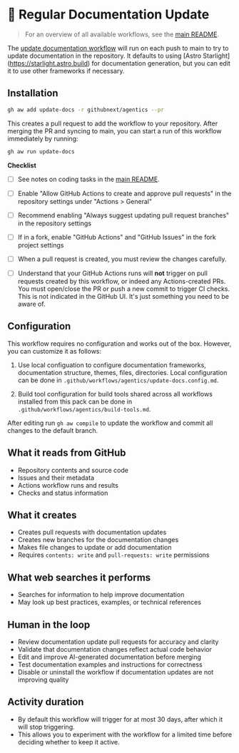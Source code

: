 # 📖 Regular Documentation Update

> For an overview of all available workflows, see the [main README](../README.md).

The [update documentation workflow](../workflows/update-docs.md?plain=1) will run on each push to main to try to update documentation in the repository. It defaults to using [Astro Starlight] (https://starlight.astro.build) for documentation generation, but you can edit it to use other frameworks if necessary.

## Installation

```bash
gh aw add update-docs -r githubnext/agentics --pr
```

This creates a pull request to add the workflow to your repository. After merging the PR and syncing to main, you can start a run of this workflow immediately by running:

```bash
gh aw run update-docs
```

**Checklist**

* [ ] See notes on coding tasks in the [main README](../README.md). 

* [ ] Enable "Allow GitHub Actions to create and approve pull requests" in the repository settings under "Actions > General"

* [ ] Recommend enabling  "Always suggest updating pull request branches" in the repository settings

* [ ] If in a fork, enable "GitHub Actions" and "GitHub Issues" in the fork project settings

* [ ] When a pull request is created, you must review the changes carefully. 

* [ ] Understand that your GitHub Actions runs will **not** trigger on pull requests created by this workflow, or indeed any Actions-created PRs. You must open/close the PR or push a new commit to trigger CI checks. This is not indicated in the GitHub UI. It's just something you need to be aware of.


## Configuration

This workflow requires no configuration and works out of the box. However, you can customize it as follows:

1. Use local configuation to configure documentation frameworks, documentation structure, themes, files, directories. Local configuration can be done in `.github/workflows/agentics/update-docs.config.md`.

2. Build tool configuration for build tools shared across all workflows installed from this pack can be done in `.github/workflows/agentics/build-tools.md`.

After editing run `gh aw compile` to update the workflow and commit all changes to the default branch.

## What it reads from GitHub

- Repository contents and source code
- Issues and their metadata
- Actions workflow runs and results
- Checks and status information

## What it creates

- Creates pull requests with documentation updates
- Creates new branches for the documentation changes
- Makes file changes to update or add documentation
- Requires `contents: write` and `pull-requests: write` permissions

## What web searches it performs

- Searches for information to help improve documentation
- May look up best practices, examples, or technical references

## Human in the loop

- Review documentation update pull requests for accuracy and clarity
- Validate that documentation changes reflect actual code behavior
- Edit and improve AI-generated documentation before merging
- Test documentation examples and instructions for correctness
- Disable or uninstall the workflow if documentation updates are not improving quality

## Activity duration

- By default this workflow will trigger for at most 30 days, after which it will stop triggering. 
- This allows you to experiment with the workflow for a limited time before deciding whether to keep it active.

